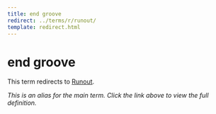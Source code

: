 ```yaml
---
title: end groove
redirect: ../terms/r/runout/
template: redirect.html
---
```


# end groove

This term redirects to [Runout](../terms/r/runout/).

*This is an alias for the main term. Click the link above to view the full definition.*

